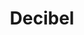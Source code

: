 ---
layout: firm_page
title: "Decibel"
id: "decibel.vc"
permalink: "/decibeldecibel.vc/"
website: "https://www.decibel.vc"
offices: "Palo Alto (United States)"
investment_stages: "Pre-Seed, Seed"
portfolio_companies: "Fixify, Strella AI, Brightwave, Prowler, Dropzone AI, Platformatic, SpecterOps, Sublime, Pangea, NocoDB, Penpot, Push Security, Magnify, Propelo, Credo AI, Akuity, Spotnana, Cube, Botpress, runZero, Slim.ai, Abacus, Cmd, Blameless, Censys"
portfolio_link: "https://www.decibel.vc/companies"
investment_markets: "Cybersecurity, Developer Platforms, Data, ML/AI Infra, Autonomous Software"
founded_year: "2019"
description: "Decibel is an early-stage venture capital firm that invests in essential infrastructure software used by developers, data engineers, and cybersecurity teams. They focus on partnering with technical visionaries from the earliest stage and accelerating their path to product-market fit and scale."
linkedin: "https://www.linkedin.com/company/decibelvc/"
twitter: "https://twitter.com/decibelvc"
instagram: ""
team_page: "https://www.decibel.vc/team"
investor_type: "Venture Capital"
crunchbase: "https://www.crunchbase.com/organization/decibel-vc"
pitchbook: "https://pitchbook.com/profiles/investor/266373-55"

# SEO Optimization
meta_title: "Decibel - VC Firm - projectstartups.com"
meta_description: "Decibel, Decibel is an early-stage venture capital firm that invests in essential infrastructure software used by developers, data engineers, and cybersecurity..."
meta_keywords: "Decibel, Cybersecurity, Developer Platforms, Data, ML/AI Infra, Autonomous Software, VC firm, venture capital, startup investor, projectstartups.com"
canonical_url: "https://vc.projectstartups.com/decibeldecibel.vc/"
---